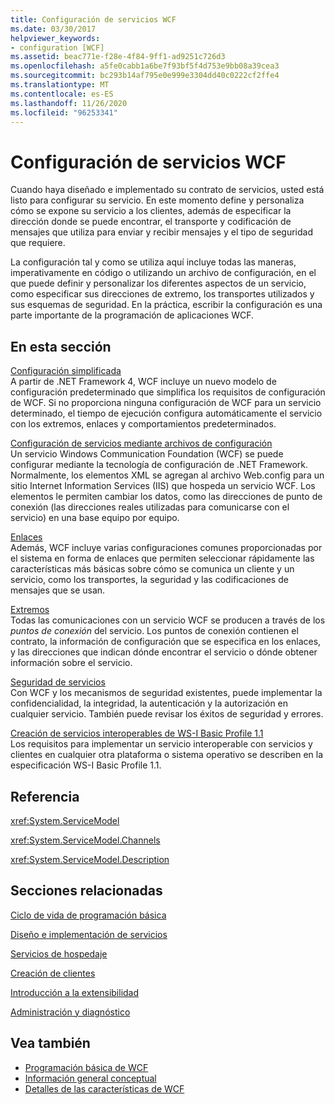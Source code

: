 ```yaml
---
title: Configuración de servicios WCF
ms.date: 03/30/2017
helpviewer_keywords:
- configuration [WCF]
ms.assetid: beac771e-f28e-4f84-9ff1-ad9251c726d3
ms.openlocfilehash: a5fe0cabb1a6be7f93bf5f4d753e9bb08a39cea3
ms.sourcegitcommit: bc293b14af795e0e999e3304dd40c0222cf2ffe4
ms.translationtype: MT
ms.contentlocale: es-ES
ms.lasthandoff: 11/26/2020
ms.locfileid: "96253341"
---
```

# <a name="configuring-wcf-services"></a>Configuración de servicios WCF

Cuando haya diseñado e implementado su contrato de servicios, usted está listo para configurar su servicio. En este momento define y personaliza cómo se expone su servicio a los clientes, además de especificar la dirección donde se puede encontrar, el transporte y codificación de mensajes que utiliza para enviar y recibir mensajes y el tipo de seguridad que requiere.  
  
 La configuración tal y como se utiliza aquí incluye todas las maneras, imperativamente en código o utilizando un archivo de configuración, en el que puede definir y personalizar los diferentes aspectos de un servicio, como especificar sus direcciones de extremo, los transportes utilizados y sus esquemas de seguridad. En la práctica, escribir la configuración es una parte importante de la programación de aplicaciones WCF.  
  
## <a name="in-this-section"></a>En esta sección  

 [Configuración simplificada](simplified-configuration.md)  
 A partir de .NET Framework 4, WCF incluye un nuevo modelo de configuración predeterminado que simplifica los requisitos de configuración de WCF. Si no proporciona ninguna configuración de WCF para un servicio determinado, el tiempo de ejecución configura automáticamente el servicio con los extremos, enlaces y comportamientos predeterminados.  
  
 [Configuración de servicios mediante archivos de configuración](configuring-services-using-configuration-files.md)  
 Un servicio Windows Communication Foundation (WCF) se puede configurar mediante la tecnología de configuración de .NET Framework. Normalmente, los elementos XML se agregan al archivo Web.config para un sitio Internet Information Services (IIS) que hospeda un servicio WCF. Los elementos le permiten cambiar los datos, como las direcciones de punto de conexión (las direcciones reales utilizadas para comunicarse con el servicio) en una base equipo por equipo.  
  
 [Enlaces](bindings.md)  
 Además, WCF incluye varias configuraciones comunes proporcionadas por el sistema en forma de enlaces que permiten seleccionar rápidamente las características más básicas sobre cómo se comunica un cliente y un servicio, como los transportes, la seguridad y las codificaciones de mensajes que se usan.  
  
 [Extremos](endpoints.md)  
 Todas las comunicaciones con un servicio WCF se producen a través de los *puntos de conexión* del servicio. Los puntos de conexión contienen el contrato, la información de configuración que se especifica en los enlaces, y las direcciones que indican dónde encontrar el servicio o dónde obtener información sobre el servicio.  
  
 [Seguridad de servicios](securing-services.md)  
 Con WCF y los mecanismos de seguridad existentes, puede implementar la confidencialidad, la integridad, la autenticación y la autorización en cualquier servicio. También puede revisar los éxitos de seguridad y errores.  
  
 [Creación de servicios interoperables de WS-I Basic Profile 1.1](./creating-ws-i-basic-profile-1-1-interoperable-services.md)  
 Los requisitos para implementar un servicio interoperable con servicios y clientes en cualquier otra plataforma o sistema operativo se describen en la especificación WS-I Basic Profile 1.1.  
  
## <a name="reference"></a>Referencia  

 <xref:System.ServiceModel>  
  
 <xref:System.ServiceModel.Channels>  
  
 <xref:System.ServiceModel.Description>  
  
## <a name="related-sections"></a>Secciones relacionadas  

 [Ciclo de vida de programación básica](basic-programming-lifecycle.md)  
  
 [Diseño e implementación de servicios](designing-and-implementing-services.md)  
  
 [Servicios de hospedaje](hosting-services.md)  
  
 [Creación de clientes](building-clients.md)  
  
 [Introducción a la extensibilidad](introduction-to-extensibility.md)  
  
 [Administración y diagnóstico](./diagnostics/index.md)  
  
## <a name="see-also"></a>Vea también

- [Programación básica de WCF](basic-wcf-programming.md)
- [Información general conceptual](conceptual-overview.md)
- [Detalles de las características de WCF](./feature-details/index.md)

